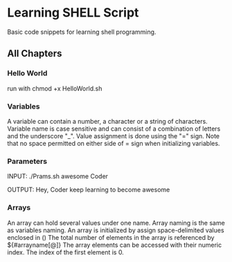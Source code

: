 # Learning SHELL Script

Basic code snippets for learning shell programming.

## All Chapters

### Hello World

run with chmod +x HelloWorld.sh

### Variables

A variable can contain a number, a character or a string of characters. Variable name is case sensitive and can consist of a combination of letters and the underscore "_". Value assignment is done using the "=" sign. Note that no space permitted on either side of = sign when initializing variables.

### Parameters

INPUT:
./Prams.sh awesome Coder

OUTPUT:
Hey, Coder keep learning to become awesome

### Arrays

An array can hold several values under one name. Array naming is the same as variables naming. An array is initialized by assign space-delimited values enclosed in ()
The total number of elements in the array is referenced by ${#arrayname[@]}
The array elements can be accessed with their numeric index. The index of the first element is 0.
